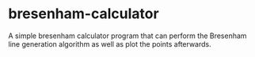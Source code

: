 # bresenham-calculator
A simple bresenham calculator program that can perform the Bresenham line generation algorithm as well as plot the points afterwards. 
